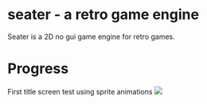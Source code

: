 # seater - a retro game engine
Seater is a 2D no gui game engine for retro games.

# Progress

First title screen test using sprite animations
![](http://cdn.namespace.media/s/mfGEB5LT4SbLmrr/download/idea64_pOAyoqTbni.gif)